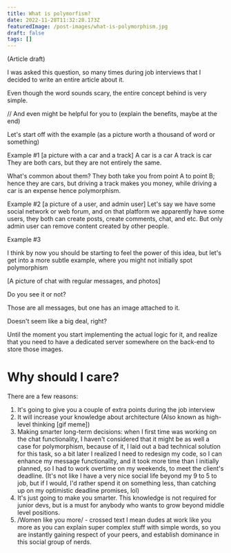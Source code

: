 ```yaml
---
title: What is polymorfism?
date: 2022-11-28T11:32:28.173Z
featuredImage: /post-images/what-is-polymorphism.jpg
draft: false
tags: []
---
```


(Article draft)

I was asked this question, so many times during job interviews that I decided to write an entire article about it.

Even though the word sounds scary, the entire concept behind is very simple.

// And even might be helpful for you to (explain the benefits, maybe at the end)

Let's start off with the example (as a picture worth a thousand of word or something)

Example #1
\[a picture with a car and a track]
A car is a car
A track is car
They are both cars, but they are not entirely the same.

What's common about them? They both take you from point A to point B; hence they are cars, but driving a track makes you money, while driving a car is an expense hence polymorphism.

Example #2
\[a picture of a user, and admin user]
Let's say we have some social network or web forum, and on that platform we apparently have some users, they both can create posts, create comments, chat, and etc. But only admin user can remove content created by other people.

Example #3

I think by now you should be starting to feel the power of this idea, but let's get into a more subtle example, where you might not initially spot polymorphism

\[A picture of chat with regular messages, and photos]

Do you see it or not?

Those are all messages, but one has an image attached to it.

Doesn't seem like a big deal, right?

Until the moment you start implementing the actual logic for it, and realize that you need to have a dedicated server somewhere on the back-end to store those images.

# Why should I care?

There are a few reasons:

1. It's going to give you a couple of extra points during the job interview
2. It will increase your knowledge about architecture
   (Also known as high-level thinking \[gif meme])
3. Making smarter long-term decisions: when I first time was working on the chat functionality, I haven't considered that it might be as well a case for polymorphism, because of it, I laid out a bad technical solution for this task, so a bit later I realized I need to redesign my code, so I can enhance my message functionality, and it took more time than I initially planned, so I had to work overtime on my weekends, to meet the client's deadline.
   (It's not like I have a very nice social life beyond my 9 to 5 to job, but if I would, I'd rather spend it on something less, than catching up on my optimistic deadline promises, lol)
4. It's just going to make you smarter. This knowledge is not required for junior devs, but is a must for anybody who wants to grow beyond middle level positions.
5. /Women like you more/ - crossed text I mean dudes at work like you more as you can explain super complex stuff with simple words, so you are instantly gaining respect of your peers, and establish dominance in this social group of nerds.
